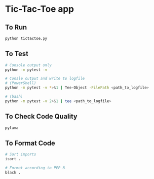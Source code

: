 # Tic-Tac-Toe app

## To Run

```bash
python tictactoe.py
```

## To Test
```bash
# Console output only
python -m pytest -v

# Consle output and write to logfile
# (PowerShell)
python -m pytest -v *>&1 | Tee-Object -FilePath <path_to_logfile>

# (bash)
python -m pytest -v 2>&1 | tee <path_to_logfile>
```

## To Check Code Quality
```bash
pylama
```

## To Format Code
```bash
# Sort imports
isort .

# Format according to PEP 8
black .
```